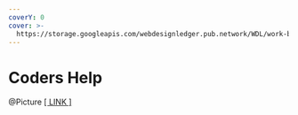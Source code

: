 ```yaml
---
coverY: 0
cover: >-
  https://storage.googleapis.com/webdesignledger.pub.network/WDL/work-better-with-coders-1.jpg
---
```


# Coders Help

@Picture [\[ LINK \] ](https://webdesignledger.com/tips-to-help-designers-work-better-with-coders/)
